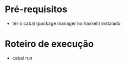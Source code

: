 # Pré-requisitos

- ter o cabal (package manager no haskell) instalado


# Roteiro de execução

- cabal run